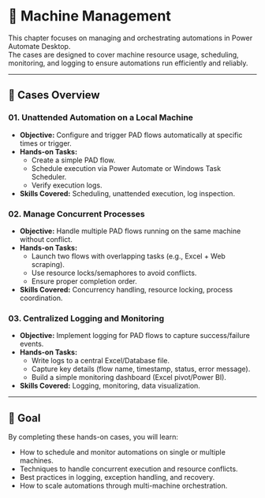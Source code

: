 # 📘 Machine Management

This chapter focuses on managing and orchestrating automations in Power Automate Desktop.  
The cases are designed to cover machine resource usage, scheduling, monitoring, and logging to ensure automations run efficiently and reliably.

---

## 📂 Cases Overview

### 01. Unattended Automation on a Local Machine
- **Objective:** Configure and trigger PAD flows automatically at specific times or trigger.  
- **Hands-on Tasks:**  
  - Create a simple PAD flow.  
  - Schedule execution via Power Automate or Windows Task Scheduler.  
  - Verify execution logs.  
- **Skills Covered:** Scheduling, unattended execution, log inspection.  

### 02. Manage Concurrent Processes
- **Objective:** Handle multiple PAD flows running on the same machine without conflict.  
- **Hands-on Tasks:**  
  - Launch two flows with overlapping tasks (e.g., Excel + Web scraping).  
  - Use resource locks/semaphores to avoid conflicts.  
  - Ensure proper completion order.  
- **Skills Covered:** Concurrency handling, resource locking, process coordination.  

### 03. Centralized Logging and Monitoring
- **Objective:** Implement logging for PAD flows to capture success/failure events.  
- **Hands-on Tasks:**  
  - Write logs to a central Excel/Database file.  
  - Capture key details (flow name, timestamp, status, error message).  
  - Build a simple monitoring dashboard (Excel pivot/Power BI).  
- **Skills Covered:** Logging, monitoring, data visualization.  

---

## 🎯 Goal
By completing these hands-on cases, you will learn:

- How to schedule and monitor automations on single or multiple machines.  
- Techniques to handle concurrent execution and resource conflicts.  
- Best practices in logging, exception handling, and recovery.  
- How to scale automations through multi-machine orchestration.  
